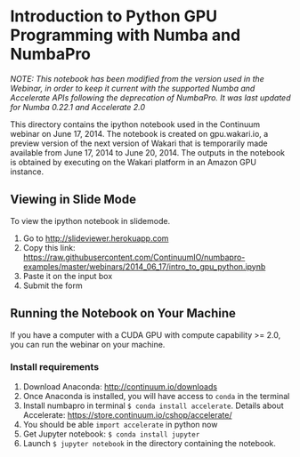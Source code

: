# Introduction to Python GPU Programming with Numba and NumbaPro

*NOTE: This notebook has been modified from the version used in the Webinar, in
order to keep it current with the supported Numba and Accelerate APIs following
the deprecation of NumbaPro. It was last updated for Numba 0.22.1 and Accelerate
2.0*

This directory contains the ipython notebook used in the Continuum webinar on
June 17, 2014.  The notebook is created on gpu.wakari.io, a preview version of 
the next version of Wakari that is temporarily made available from June 17, 2014
to June 20, 2014.  The outputs in the notebook is obtained by executing on the 
Wakari platform in an Amazon GPU instance.

## Viewing in Slide Mode

To view the ipython notebook in slidemode.

1. Go to http://slideviewer.herokuapp.com 
2. Copy this link: https://raw.githubusercontent.com/ContinuumIO/numbapro-examples/master/webinars/2014_06_17/intro_to_gpu_python.ipynb
3. Paste it on the input box
4. Submit the form

## Running the Notebook on Your Machine

If you have a computer with a CUDA GPU with compute capability >= 2.0,
you can run the webinar on your machine.

### Install requirements

1. Download Anaconda: http://continuum.io/downloads
2. Once Anaconda is installed, you will have access to ``conda`` in the terminal
3. Install numbapro in terminal ``$ conda install accelerate``.  Details about Accelerate: https://store.continuum.io/cshop/accelerate/
4. You should be able ``import accelerate`` in python now
5. Get Jupyter notebook: ``$ conda install jupyter``
6. Launch ``$ jupyter notebook`` in the directory containing the notebook.





